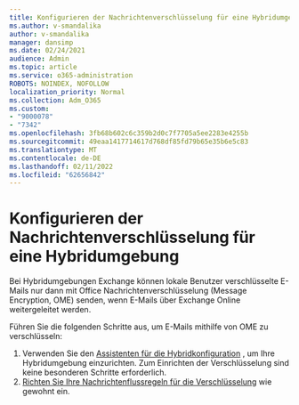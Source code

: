 ```yaml
---
title: Konfigurieren der Nachrichtenverschlüsselung für eine Hybridumgebung
ms.author: v-smandalika
author: v-smandalika
manager: dansimp
ms.date: 02/24/2021
audience: Admin
ms.topic: article
ms.service: o365-administration
ROBOTS: NOINDEX, NOFOLLOW
localization_priority: Normal
ms.collection: Adm_O365
ms.custom:
- "9000078"
- "7342"
ms.openlocfilehash: 3fb68b602c6c359b2d0c7f7705a5ee2283e4255b
ms.sourcegitcommit: 49eaa1417714617d768df85fd79b65e35b6e5c83
ms.translationtype: MT
ms.contentlocale: de-DE
ms.lasthandoff: 02/11/2022
ms.locfileid: "62656842"
---
```

# <a name="configure-message-encryption-for-a-hybrid-environment"></a>Konfigurieren der Nachrichtenverschlüsselung für eine Hybridumgebung

Bei Hybridumgebungen Exchange können lokale Benutzer verschlüsselte E-Mails nur dann mit Office Nachrichtenverschlüsselung (Message Encryption, OME) senden, wenn E-Mails über Exchange Online weitergeleitet werden.

Führen Sie die folgenden Schritte aus, um E-Mails mithilfe von OME zu verschlüsseln:

1. Verwenden Sie den [Assistenten für die Hybridkonfiguration](https://docs.microsoft.com/Exchange/hybrid-configuration-wizard) , um Ihre Hybridumgebung einzurichten. Zum Einrichten der Verschlüsselung sind keine besonderen Schritte erforderlich.
2. [Richten Sie Ihre Nachrichtenflussregeln für die Verschlüsselung](https://docs.microsoft.com/microsoft-365/compliance/define-mail-flow-rules-to-encrypt-email) wie gewohnt ein.


